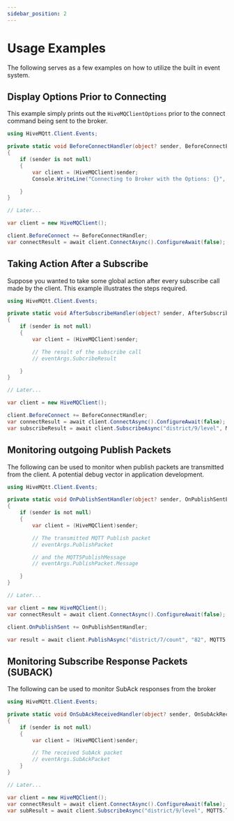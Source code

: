 ```yaml
---
sidebar_position: 2
---
```

# Usage Examples

The following serves as a few examples on how to utilize the built in event system.

## Display Options Prior to Connecting

This example simply prints out the `HiveMQClientOptions` prior to the connect command being sent to the broker.

```csharp
using HiveMQtt.Client.Events;

private static void BeforeConnectHandler(object? sender, BeforeConnectEventArgs eventArgs)
{
    if (sender is not null)
    {
        var client = (HiveMQClient)sender;
        Console.WriteLine("Connecting to Broker with the Options: {}", eventArgs.Options)

    }
}

// Later...

var client = new HiveMQClient();

client.BeforeConnect += BeforeConnectHandler;
var connectResult = await client.ConnectAsync().ConfigureAwait(false);
```

## Taking Action After a Subscribe

Suppose you wanted to take some global action after every subscribe call made by the client.  This example
illustrates the steps required.

```csharp
using HiveMQtt.Client.Events;

private static void AfterSubscribeHandler(object? sender, AfterSubscribeEventArgs eventArgs)
{
    if (sender is not null)
    {
        var client = (HiveMQClient)sender;

        // The result of the subscribe call
        // eventArgs.SubcribeResult

    }
}

// Later...

var client = new HiveMQClient();

client.BeforeConnect += BeforeConnectHandler;
var connectResult = await client.ConnectAsync().ConfigureAwait(false);
var subscribeResult = await client.SubscribeAsync("district/9/level", MQTT5.Types.QualityOfService.ExactlyOnceDelivery).ConfigureAwait(false);
```

## Monitoring outgoing Publish Packets

The following can be used to monitor when publish packets are transmitted from the client.  A potential debug vector in application development.

```csharp
using HiveMQtt.Client.Events;

private static void OnPublishSentHandler(object? sender, OnPublishSentEventArgs eventArgs)
{
    if (sender is not null)
    {
        var client = (HiveMQClient)sender;

        // The transmitted MQTT Publish packet
        // eventArgs.PublishPacket

        // and the MQTT5PublishMessage
        // eventArgs.PublishPacket.Message

    }
}

// Later...

var client = new HiveMQClient();
var connectResult = await client.ConnectAsync().ConfigureAwait(false);

client.OnPublishSent += OnPublishSentHandler;

var result = await client.PublishAsync("district/7/count", "82", MQTT5.Types.QualityOfService.AtLeastOnceDelivery).ConfigureAwait(false);
```

## Monitoring Subscribe Response Packets (SUBACK)

The following can be used to monitor SubAck responses from the broker

```csharp
using HiveMQtt.Client.Events;

private static void OnSubAckReceivedHandler(object? sender, OnSubAckReceivedEventArgs eventArgs)
{
    if (sender is not null)
    {
        var client = (HiveMQClient)sender;

        // The received SubAck packet
        // eventArgs.SubAckPacket
    }
}

// Later...

var client = new HiveMQClient();
var connectResult = await client.ConnectAsync().ConfigureAwait(false);
var subResult = await client.SubscribeAsync("district/9/level", MQTT5.Types.QualityOfService.ExactlyOnceDelivery).ConfigureAwait(false);
```
